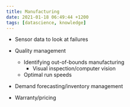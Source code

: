```yaml
---
title: Manufacturing
date: 2021-01-18 06:49:44 +1200
tags: [datascience, knowledge]
---
```



* Sensor data to look at failures

* Quality management
    * Identifying out-of-bounds manufacturing
        * Visual inspection/computer vision
    * Optimal run speeds

* Demand forecasting/inventory management

* Warranty/pricing

